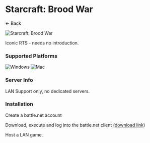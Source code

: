 # Starcraft: Brood War
<a href="javascript:history.back()" style="text-decoration: none; color: black;">&#8592; Back</a>

![Starcraft: Brood War](https://upload.wikimedia.org/wikipedia/en/8/89/Brood_War_box_art_%28StarCraft%29.jpg)

Iconic RTS - needs no introduction.

### Supported Platforms
![Windows](https://img.icons8.com/color/48/000000/windows-10.png) ![Mac](https://img.icons8.com/color/48/000000/mac-os.png)

### Server Info
LAN Support only, no dedicated servers.

### Installation
Create a battle.net account

Download, execute and log into the battle.net client ([download link](https://download.battle.net/en-us/desktop))

Host a LAN game.
